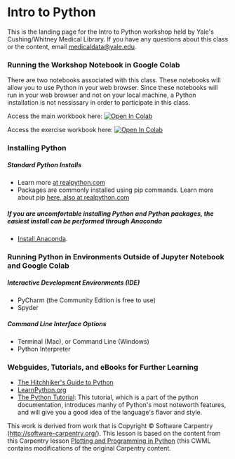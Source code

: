 # Intro to Python

This is the landing page for the Intro to Python workshop held by Yale's Cushing/Whitney Medical Library. If you have any questions about this class or the content, email medicaldata@yale.edu. 


### Running the Workshop Notebook in Google Colab

There are two notebooks associated with this class. These notebooks will allow you to use Python in your web browser. Since these notebooks will run in your web browser and not on your local machine, a Python installation is not nessissary in order to participate in this class.

Access the main workbook here: [![Open In Colab](https://colab.research.google.com/assets/colab-badge.svg)](https://colab.research.google.com/github/CWML/intro-to-python-cwml-workshop/blob/main/intro-to-python-exercises.ipynb)

Access the exercise workbook here: [![Open In Colab](https://colab.research.google.com/assets/colab-badge.svg)](https://colab.research.google.com/github/CWML/intro-to-python-cwml-workshop/blob/main/intro-to-python-exercises.ipynb)


### Installing Python
 
##### Standard Python Installs
* Learn more [at realpython.com](https://realpython.com/installing-python/)
* Packages are commonly installed using pip commands. Learn more about pip [here, also at realpython.com](https://realpython.com/what-is-pip/)

##### If you are uncomfortable installing Python and Python packages, the easiest install can be performed through Anaconda
* [Install Anaconda](https://www.anaconda.com/download/).



### Running Python in Environments Outside of Jupyter Notebook and Google Colab

##### Interactive Development Environments (IDE)
* PyCharm (the Community Edition is free to use)
* Spyder

##### Command Line Interface Options
* Terminal (Mac), or Command Line (Windows)
* Python Interpreter 


### Webguides, Tutorials, and eBooks for Further Learning
* [The Hitchhiker's Guide to Python](https://docs.python-guide.org/intro/learning/)
* [LearnPython.org](learnpython.org)
* [The Python Tutorial](https://docs.python.org/3/tutorial/): This tutorial, which is a part of the python documentation, introduces manhy of Python's most noteworth features, and will give you a good idea of the language's flavor and style. 


This work is derived from work that is Copyright © Software Carpentry (http://software-carpentry.org/). This lesson is based on the content from this Carpentry lesson [Plotting and Programming in Python](https://swcarpentry.github.io/python-novice-gapminder/LICENSE.html) (this CWML contains modifications of the original Carpentry content. 
